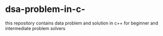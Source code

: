 # dsa-problem-in-c-
this repository contains data problem and solution in c++ for beginner and intermediate problem solvers
